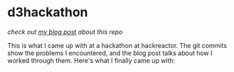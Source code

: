 d3hackathon
===========
*check out [my blog post](http://www.keenanlidralporter.com/visualizing-data-with-d3/) about this repo*

This is what I came up with at a hackathon at hackreactor. The git commits show the problems I encountered,
and the blog post talks about how I worked through them. Here's what I finally came up with:
